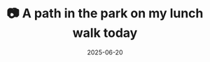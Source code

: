 ---
title: '📷 A path in the park on my lunch walk today'
date: '2025-06-20'
image: 'https://cdn.diblasio.social/static/photos/2025/20250620_124411.jpg'
thumbnail: 'https://cdn.diblasio.social/static/photos/2025/thumbnails/20250620_124411.jpg'
alt_text: "A sunlit path winds through a grassy park with tall trees in Huizen, Netherlands."
tags:
  - "#Photography"
  - "#Netherlands"
  - "#NoordHolland"
  - "#Huizen"
  - "#NaturePhotography"
  - "#Landscape"
  - "#FujifilmXT4"
  - "#OutdoorPhotography"
description: ''
created_date: '2025-06-20'
location: "2, Anker, Stad en Lande, Huizerhoogt, Huizen, Noord-Holland, Nederland, 1276 GZ, Nederland"
exif_data: "FUJIFILM X-T4 XF100-400mmF4.5-5.6 R LM OIS WR (1/250 | f/5.6 | ISO 160)"
draft: false
---